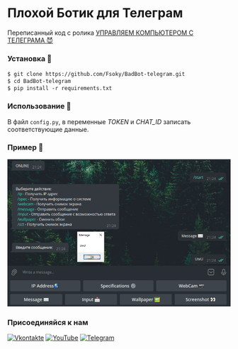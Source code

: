 # Плохой Ботик для Телеграм
Переписанный код с ролика [УПРАВЛЯЕМ КОМПЬЮТЕРОМ С ТЕЛЕГРАМА 😈](https://www.youtube.com/watch?v=uxj0cmzn1y4)

### Установка 💾
```
$ git clone https://github.com/Fsoky/BadBot-telegram.git
$ cd BadBot-telegram
$ pip install -r requirements.txt
```

### Использование 🎈
В файл `config.py`, в переменные *TOKEN* и *CHAT_ID* записать соответствующие данные.

### Пример 👀
![Example](https://github.com/Fsoky/BadBot-telegram/blob/master/images/example.png)

### Присоединяйся к нам
[![Vkontakte](https://img.shields.io/badge/Vkontakte-black?style=for-the-badge&logo=VK)](https://vk.com/fsoky)
[![YouTube](https://img.shields.io/badge/YouTube-red?style=for-the-badge&logo=YouTube)](https://youtube.com/c/Фсоки)
[![Telegram](https://img.shields.io/badge/Telegram-blue?style=for-the-badge&logo=Telegram)](https://t.me/fsokycommunity)

